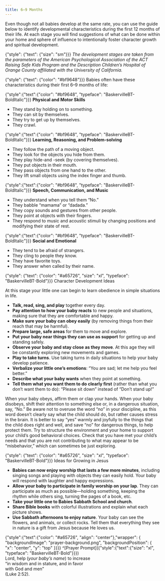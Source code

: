 ```yaml
---
title: 6–9 Months
---
```


Even though not all babies develop at the same rate, you can use the guide below to identify developmental characteristics during the first 12 months of their life. At each stage you will find suggestions of what can be done within your home and sphere of influence to intentionally foster character growth and spiritual development.

{"style": {"text": {"size": "sm"}}}
_The development stages are taken from the parameters of the American Psychological Association of the ACT Raising Safe Kids Program and the Description Children’s Hospital of Orange County affiliated with the University of California._

{"style": {"text": {"color": "#bf9648"}}}
Babies often have these characteristics during their first 6–9 months of life:

{"style":{"text":{"color": "#bf9648", "typeface": "BaskervilleBT-BoldItalic"}}}
**Physical and Motor Skills**

+ They stand by holding on to something.
+ They can sit by themselves.
+ They try to get up by themselves.
+ They crawl.

{"style":{"text":{"color": "#bf9648", "typeface": "BaskervilleBT-BoldItalic"}}}
**Learning, Reasoning, and Problem-solving**

+ They follow the path of a moving object.
+ They look for the objects you hide from them.
+ They play hide-and -seek (by covering themselves).
+ They put objects in their mouth.
+ They pass objects from one hand to the other.
+ They lift small objects using the index finger and thumb.

{"style":{"text":{"color": "#bf9648", "typeface": "BaskervilleBT-BoldItalic"}}}
**Speech, Communication, and Music**

+ They understand when you tell them “No.”
+ They babble “mamama” or “dadada.”
+ They copy sounds and gestures from other people.
+ They point at objects with their fingers.
+ They respond to music and acoustic stimuli by changing positions and modifying their state of rest.

{"style":{"text":{"color": "#bf9648", "typeface": "BaskervilleBT-BoldItalic"}}}
**Social and Emotional**

+ They tend to be afraid of strangers.
+ They cling to people they know.
+ They have favorite toys.
+ They answer when called by their name.

{"style": {"text": {"color": "#a65726", "size": "xl", "typeface": "BaskervilleBT-Bold"}}}
Character Development Ideas

At this stage your little one can begin to learn obedience in simple situations in life.

+ **Talk, read, sing, and play** together every day.
+ **Pay attention to how your baby reacts** to new people and situations, making sure that they are comfortable and happy.
+ **Make sure your baby can obey easily** (by removing things from their reach that may be harmful).
+ **Prepare large, safe areas** for them to move and explore.
+ **Put your baby near things they can use as support** for getting up and standing safely.
+ **Observe your baby and stay close as they move**. At this age they will be constantly exploring new movements and games.
+ **Play to take turns**. Use taking turns in daily situations to help your baby develop patience.
+ **Verbalize your little one’s emotions**: “You are sad; let me help you feel better.”
+ **Describe what your baby wants** when they point at something.
+ **Tell them what you want them to do clearly first** (rather than what you don’t want them to do): “Please sit down” instead of “Don’t stand up!”

When your baby obeys, affirm them or clap your hands. When your baby disobeys, shift their attention to something else or, in a dangerous situation, say, “No.” Be aware not to overuse the word “no” in your discipline, as this word doesn’t clearly say what the child should do, but rather causes stress in the brain. It is better to say “yes” warmly and joyfully to the things that the child does right and well, and save “no” for dangerous things, to help protect them. Try to structure the environment and your home to support your child’s good behavioral choices. Check that you have met your child’s needs and that you are not contributing to what may appear to be “misbehavior,” which can sometimes be just exploring.

{"style": {"text": {"color": "#a65726", "size": "xl", "typeface": "BaskervilleBT-Bold"}}}
Ideas for Growing in Jesus

+ **Babies can now enjoy worship that lasts a few more minutes**, including singing songs and playing with objects they can easily hold. Your baby will respond with laughter and happy expressions.
+ **Allow your baby to participate in family worship on your lap**. They can participate as much as possible—holding something, keeping the rhythm while others sing, turning the pages of a book, etc.
+ **Take your little one to Babies Sabbath School and church**.
+ **Share Bible books** with colorful illustrations and explain what each picture shows.
+ **Use Sabbath afternoons to enjoy nature**. Your baby can see the flowers, and animals, or collect rocks. Tell them that everything they see in nature is a gift from Jesus because He loves us.

{"style":{"text":{"color": "#a65726", "align": "center"},"wrapper": { "backgroundImage": "prayer-background.png", "backgroundPosition": { "x": "center", "y": "top" }}}}
^[Prayer Prompt]({"style":{"text":{"size": "xl", "typeface": "BaskervilleBT-Bold"}}})\
Lord, help (_your baby’s name_) to increase\
“in wisdom and in stature, and in favor\
with God and men”\
(Luke 2:52).